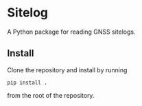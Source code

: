 # Sitelog

A Python package for reading GNSS sitelogs.

## Install

Clone the repository and install by running

```
pip install .
```

from the root of the repository.

